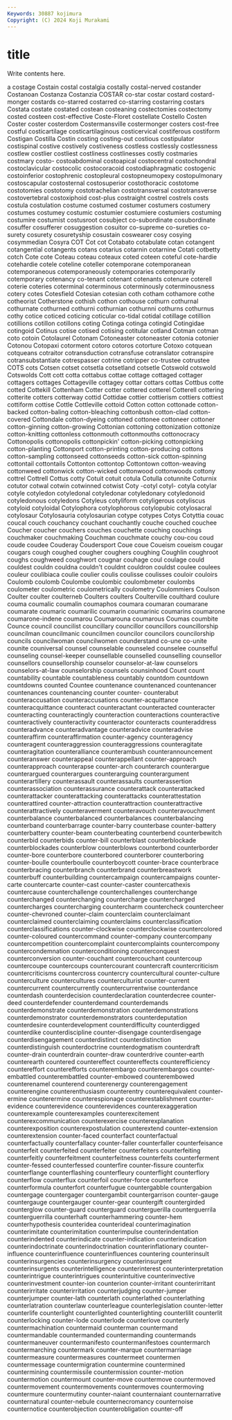 ```yaml
---
Keywords: 30887 kojimura
Copyright: (C) 2024 Koji Murakami
---
```


# title

Write contents here.



a
costage Costain costal costalgia costally costal-nerved costander Costanoan Costanza Costanzia
COSTAR co-star costar costard costard-monger costards co-starred costarred co-starring costarring
costars Costata costate costated costean costeaning costectomies costectomy costed costeen
cost-effective Coste-Floret costellate Costello Costen Coster coster costerdom Costermansville costermonger
costers cost-free costful costicartilage costicartilaginous costicervical costiferous costiform Costigan Costilla
Costin costing costing-out costious costipulator costispinal costive costively costiveness costless
costlessly costlessness costlew costlier costliest costliness costlinesses costly costmaries costmary
costo- costoabdominal costoapical costocentral costochondral costoclavicular costocolic costocoracoid costodiaphragmatic costogenic
costoinferior costophrenic costopleural costopneumopexy costopulmonary costoscapular costosternal costosuperior costothoracic costotome
costotomies costotomy costotrachelian costotransversal costotransverse costovertebral costoxiphoid cost-plus costraight costrel
costrels costs costula costulation costume costumed costumer costumers costumery costumes
costumey costumic costumier costumiere costumiers costuming costumire costumist costusroot cosubject
co-subordinate cosubordinate cosuffer cosufferer cosuggestion cosuitor co-supreme co-sureties co-surety cosurety
cosuretyship cosustain coswearer cosy cosying cosymmedian Cosyra COT Cot cot
Cotabato cotabulate cotan cotangent cotangential cotangents cotans cotarius cotarnin cotarnine
Cotati cotbetty cotch Cote cote Coteau coteau coteaux coted coteen
coteful cote-hardie cotehardie cotele coteline coteller cotemporane cotemporanean cotemporaneous cotemporaneously
cotemporaries cotemporarily cotemporary cotenancy co-tenant cotenant cotenants cotenure coterell coterie
coteries coterminal coterminous coterminously coterminousness cotery cotes Cotesfield Cotesian cotesian
coth cotham cothamore cothe cotheorist Cotherstone cothish cothon cothouse cothurn
cothurnal cothurnate cothurned cothurni cothurnian cothurnni cothurns cothurnus cothy cotice
coticed coticing coticular co-tidal cotidal cotillage cotillion cotillions cotillon cotillons
coting Cotinga cotinga cotingid Cotingidae cotingoid Cotinus cotise cotised cotising
cotitular cotland Cotman cotman coto cotoin Cotolaurel Cotonam Cotoneaster cotoneaster
cotonia cotonier Cotonou Cotopaxi cotorment cotoro cotoros cotorture Cotoxo cotquean
cotqueans cotraitor cotransduction cotransfuse cotranslator cotranspire cotransubstantiate cotrespasser cotrine cotripper
co-trustee cotrustee COTS cots Cotsen cotset cotsetla cotsetland cotsetle Cotswold
cotswold Cotswolds Cott cott cotta cottabus cottae cottage cottaged cottager
cottagers cottages Cottageville cottagey cottar cottars cottas Cottbus cotte cotted
Cottekill Cottenham Cotter cotter cottered cotterel Cotterell cottering cotterite cotters
cotterway cottid Cottidae cottier cottierism cottiers cottiest cottiform cottise Cottle
Cottleville cottoid Cotton cotton cottonade cotton-backed cotton-baling cotton-bleaching cottonbush cotton-clad
cotton-covered Cottondale cotton-dyeing cottoned cottonee cottoneer cottoner cotton-ginning cotton-growing Cottonian
cottoning cottonization cottonize cotton-knitting cottonless cottonmouth cottonmouths cottonocracy Cottonopolis cottonopolis
cottonpickin' cotton-picking cottonpicking cotton-planting Cottonport cotton-printing cotton-producing cottons cotton-sampling cottonseed
cottonseeds cotton-sick cotton-spinning cottontail cottontails Cottonton cottontop Cottontown cotton-weaving cottonweed
cottonwick cotton-wicked cottonwood cottonwoods cottony cottrel Cottrell Cottus cotty Cotuit
cotuit cotula Cotulla cotunnite Coturnix cotutor cotwal cotwin cotwinned cotwist
Coty -cotyl cotyl- cotyla cotylar cotyle cotyledon cotyledonal cotyledonar cotyledonary
cotyledonoid cotyledonous cotyledons Cotyleus cotyliform cotyligerous cotyliscus cotyloid cotyloidal Cotylophora
cotylophorous cotylopubic cotylosacral cotylosaur Cotylosauria cotylosaurian cotype cotypes Cotys Cotyttia
couac coucal couch couchancy couchant couchantly couche couched couchee Coucher
coucher couchers couches couchette couching couchings couchmaker couchmaking Couchman couchmate
couchy cou-cou coud coude coudee Couderay Coudersport Coue coue Coueism
coueism cougar cougars cough coughed cougher coughers coughing Coughlin coughroot
coughs coughweed coughwort cougnar couhage coul coulage could couldest couldn
couldna couldn't couldnt couldron couldst coulee coulees couleur coulibiaca coulie
coulier coulis coulisse coulisses couloir couloirs Coulomb coulomb Coulombe coulombic
coulombmeter coulombs coulometer coulometric coulometrically coulometry Coulommiers Coulson Coulter coulter
coulterneb Coulters coulters Coulterville coulthard coulure couma coumalic coumalin coumaphos
coumara coumaran coumarane coumarate coumaric coumarilic coumarin coumarinic coumarins coumarone
coumarone-indene coumarou Coumarouna coumarous Coumas coumbite Counce council councilist councillary
councillor councillors councillorship councilman councilmanic councilmen councilor councilors councilorship councils
councilwoman councilwomen counderstand co-une co-unite counite couniversal counsel counselable counseled
counselee counselful counseling counsel-keeper counsellable counselled counselling counsellor counsellors counsellorship
counselor counselor-at-law counselors counselors-at-law counselorship counsels counsinhood Count count countability
countable countableness countably countdom countdown countdowns counted Countee countenance countenanced
countenancer countenances countenancing counter counter- counterabut counteraccusation counteraccusations counter-acquittance counteracquittance
counteract counteractant counteracted counteracter counteracting counteractingly counteraction counteractions counteractive counteractively
counteractivity counteractor counteracts counteraddress counteradvance counteradvantage counteradvice counteradvise counteraffirm counteraffirmation
counter-agency counteragency counteragent counteraggression counteraggressions counteragitate counteragitation counteralliance counterambush counterannouncement
counteranswer counterappeal counterappellant counter-approach counterapproach counterapse counter-arch counterarch counterargue counterargued
counterargues counterarguing counterargument counterartillery counterassault counterassaults counterassertion counterassociation counterassurance counterattack
counterattacked counterattacker counterattacking counterattacks counterattestation counterattired counter-attraction counterattraction counterattractive counterattractively
counteraverment counteravouch counteravouchment counterbalance counterbalanced counterbalances counterbalancing counterband counterbarrage counter-barry
counterbase counter-battery counterbattery counter-beam counterbeating counterbend counterbewitch counterbid counterbids counter-bill
counterblast counterblockade counterblockades counterblow counterblows counterbond counterborder counter-bore counterbore counterbored
counterborer counterboring counter-boulle counterboulle counterboycott counter-brace counterbrace counterbracing counterbranch counterbrand
counterbreastwork counterbuff counterbuilding countercampaign countercampaigns counter-carte countercarte counter-cast counter-caster countercathexis
countercause counterchallenge counterchallenges counterchange counterchanged counterchanging countercharge countercharged countercharges countercharging
countercharm countercheck countercheer counter-chevroned counter-claim counterclaim counterclaimant counterclaimed counterclaiming counterclaims
counterclassification counterclassifications counter-clockwise counterclockwise countercolored counter-coloured countercommand counter-company countercompany countercompetition
countercomplaint countercomplaints countercompony countercondemnation counterconditioning counterconquest counterconversion counter-couchant countercouchant countercoup
countercoupe countercoups countercourant countercraft countercriticism countercriticisms countercross countercry countercultural counter-culture
counterculture countercultures counterculturist counter-current countercurrent countercurrently countercurrentwise counterdance counterdash counterdecision
counterdeclaration counterdecree counter-deed counterdefender counterdemand counterdemands counterdemonstrate counterdemonstration counterdemonstrations counterdemonstrator
counterdemonstrators counterdeputation counterdesire counterdevelopment counterdifficulty counterdigged counterdike counterdiscipline counter-disengage counterdisengage
counterdisengagement counterdistinct counterdistinction counterdistinguish counterdoctrine counterdogmatism counterdraft counter-drain counterdrain counter-draw
counterdrive counter-earth counterearth countered countereffect countereffects counterefficiency countereffort counterefforts counterembargo
counterembargos counter-embattled counterembattled counter-embowed counterembowed counterenamel counterend counterenergy counterengagement counterengine
counterenthusiasm counterentry counterequivalent counter-ermine counterermine counterespionage counterestablishment counter-evidence counterevidence counterevidences
counterexaggeration counterexample counterexamples counterexcitement counterexcommunication counterexercise counterexplanation counterexposition counterexpostulation counterextend
counter-extension counterextension counter-faced counterfact counterfactual counterfactually counterfallacy counter-faller counterfaller counterfeisance
counterfeit counterfeited counterfeiter counterfeiters counterfeiting counterfeitly counterfeitment counterfeitness counterfeits counterferment
counter-fessed counterfessed counterfire counter-fissure counterfix counterflange counterflashing counterfleury counterflight counterflory
counterflow counterflux counterfoil counter-force counterforce counterformula counterfort counterfugue countergabble countergabion
countergage countergager countergambit countergarrison counter-gauge countergauge countergauger counter-gear countergift countergirded
counterglow counter-guard counterguard counterguerilla counterguerrila counterguerrilla counterhaft counterhammering counter-hem counterhypothesis
counteridea counterideal counterimagination counterimitate counterimitation counterimpulse counterindentation counterindented counterindicate counter-indication
counterindication counterindoctrinate counterindoctrination counterinflationary counter-influence counterinfluence counterinfluences countering counterinsult counterinsurgencies
counterinsurgency counterinsurgent counterinsurgents counterintelligence counterinterest counterinterpretation counterintrigue counterintrigues counterintuitive counterinvective
counterinvestment counter-ion counterion counter-irritant counterirritant counterirritate counterirritation counterjudging counter-jumper counterjumper
counter-lath counterlath counterlathed counterlathing counterlatration counterlaw counterleague counterlegislation counter-letter counterlife
counterlight counterlighted counterlighting counterlilit counterlit counterlocking counter-lode counterlode counterlove counterly
countermachination countermaid counterman countermand countermandable countermanded countermanding countermands countermaneuver countermanifesto
countermanifestoes countermarch countermarching countermark counter-marque countermarriage countermeasure countermeasures countermeet countermen
countermessage countermigration countermine countermined countermining countermissile countermission counter-motion countermotion countermount
counter-move countermove countermoved countermovement countermovements countermoves countermoving countermure countermutiny counter-naiant
counternaiant counternarrative counternatural counter-nebule counternecromancy counternoise counternotice counterobjection counterobligation counter-off
